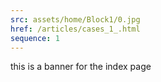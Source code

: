 ```yaml
---
src: assets/home/Block1/0.jpg
href: /articles/cases_1_.html
sequence: 1
---
```


this is a banner for the index page